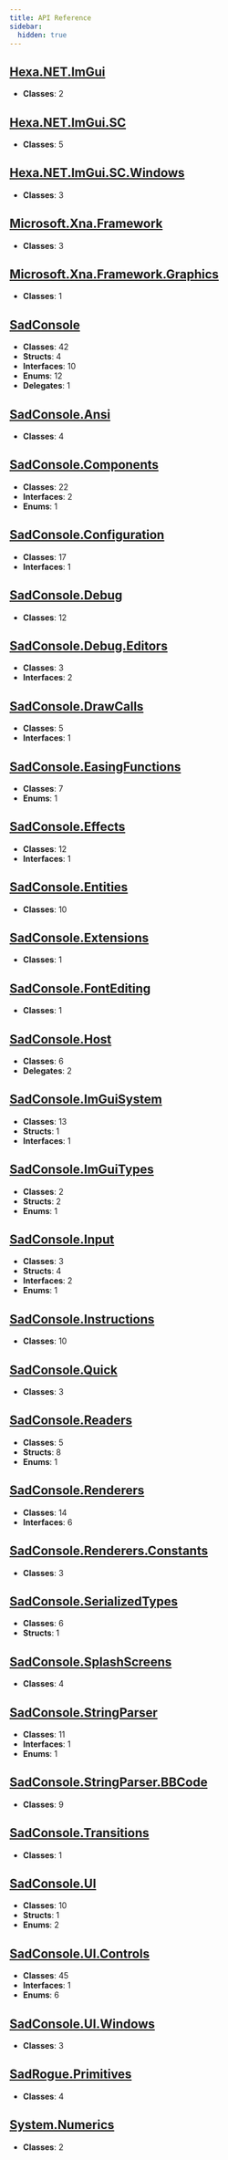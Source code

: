 ```yaml
---
title: API Reference
sidebar:
  hidden: true
---
```


## [Hexa.NET.ImGui](./hexa.net.imgui/)

- **Classes**: 2

## [Hexa.NET.ImGui.SC](./hexa.net.imgui.sc/)

- **Classes**: 5

## [Hexa.NET.ImGui.SC.Windows](./hexa.net.imgui.sc.windows/)

- **Classes**: 3

## [Microsoft.Xna.Framework](./microsoft.xna.framework/)

- **Classes**: 3

## [Microsoft.Xna.Framework.Graphics](./microsoft.xna.framework.graphics/)

- **Classes**: 1

## [SadConsole](./sadconsole/)

- **Classes**: 42
- **Structs**: 4
- **Interfaces**: 10
- **Enums**: 12
- **Delegates**: 1

## [SadConsole.Ansi](./sadconsole.ansi/)

- **Classes**: 4

## [SadConsole.Components](./sadconsole.components/)

- **Classes**: 22
- **Interfaces**: 2
- **Enums**: 1

## [SadConsole.Configuration](./sadconsole.configuration/)

- **Classes**: 17
- **Interfaces**: 1

## [SadConsole.Debug](./sadconsole.debug/)

- **Classes**: 12

## [SadConsole.Debug.Editors](./sadconsole.debug.editors/)

- **Classes**: 3
- **Interfaces**: 2

## [SadConsole.DrawCalls](./sadconsole.drawcalls/)

- **Classes**: 5
- **Interfaces**: 1

## [SadConsole.EasingFunctions](./sadconsole.easingfunctions/)

- **Classes**: 7
- **Enums**: 1

## [SadConsole.Effects](./sadconsole.effects/)

- **Classes**: 12
- **Interfaces**: 1

## [SadConsole.Entities](./sadconsole.entities/)

- **Classes**: 10

## [SadConsole.Extensions](./sadconsole.extensions/)

- **Classes**: 1

## [SadConsole.FontEditing](./sadconsole.fontediting/)

- **Classes**: 1

## [SadConsole.Host](./sadconsole.host/)

- **Classes**: 6
- **Delegates**: 2

## [SadConsole.ImGuiSystem](./sadconsole.imguisystem/)

- **Classes**: 13
- **Structs**: 1
- **Interfaces**: 1

## [SadConsole.ImGuiTypes](./sadconsole.imguitypes/)

- **Classes**: 2
- **Structs**: 2
- **Enums**: 1

## [SadConsole.Input](./sadconsole.input/)

- **Classes**: 3
- **Structs**: 4
- **Interfaces**: 2
- **Enums**: 1

## [SadConsole.Instructions](./sadconsole.instructions/)

- **Classes**: 10

## [SadConsole.Quick](./sadconsole.quick/)

- **Classes**: 3

## [SadConsole.Readers](./sadconsole.readers/)

- **Classes**: 5
- **Structs**: 8
- **Enums**: 1

## [SadConsole.Renderers](./sadconsole.renderers/)

- **Classes**: 14
- **Interfaces**: 6

## [SadConsole.Renderers.Constants](./sadconsole.renderers.constants/)

- **Classes**: 3

## [SadConsole.SerializedTypes](./sadconsole.serializedtypes/)

- **Classes**: 6
- **Structs**: 1

## [SadConsole.SplashScreens](./sadconsole.splashscreens/)

- **Classes**: 4

## [SadConsole.StringParser](./sadconsole.stringparser/)

- **Classes**: 11
- **Interfaces**: 1
- **Enums**: 1

## [SadConsole.StringParser.BBCode](./sadconsole.stringparser.bbcode/)

- **Classes**: 9

## [SadConsole.Transitions](./sadconsole.transitions/)

- **Classes**: 1

## [SadConsole.UI](./sadconsole.ui/)

- **Classes**: 10
- **Structs**: 1
- **Enums**: 2

## [SadConsole.UI.Controls](./sadconsole.ui.controls/)

- **Classes**: 45
- **Interfaces**: 1
- **Enums**: 6

## [SadConsole.UI.Windows](./sadconsole.ui.windows/)

- **Classes**: 3

## [SadRogue.Primitives](./sadrogue.primitives/)

- **Classes**: 4

## [System.Numerics](./system.numerics/)

- **Classes**: 2
